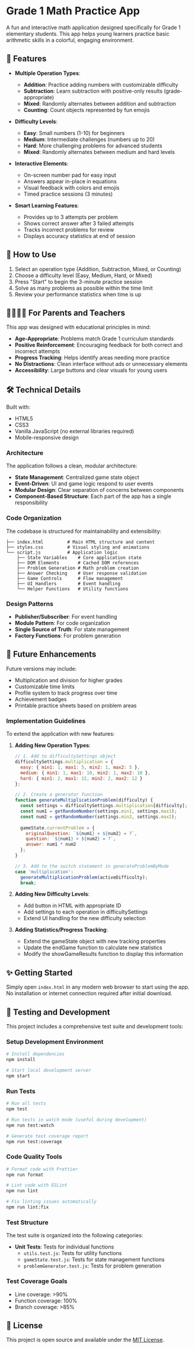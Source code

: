 # Grade 1 Math Practice App

A fun and interactive math application designed specifically for Grade 1 elementary students. This app helps young learners practice basic arithmetic skills in a colorful, engaging environment.

## 🌟 Features

- **Multiple Operation Types**:
  - **Addition**: Practice adding numbers with customizable difficulty
  - **Subtraction**: Learn subtraction with positive-only results (grade-appropriate)
  - **Mixed**: Randomly alternates between addition and subtraction
  - **Counting**: Count objects represented by fun emojis

- **Difficulty Levels**:
  - **Easy**: Small numbers (1-10) for beginners
  - **Medium**: Intermediate challenges (numbers up to 20) 
  - **Hard**: More challenging problems for advanced students
  - **Mixed**: Randomly alternates between medium and hard levels

- **Interactive Elements**:
  - On-screen number pad for easy input
  - Answers appear in-place in equations
  - Visual feedback with colors and emojis
  - Timed practice sessions (3 minutes)

- **Smart Learning Features**:
  - Provides up to 3 attempts per problem
  - Shows correct answer after 3 failed attempts
  - Tracks incorrect problems for review
  - Displays accuracy statistics at end of session

## 🚀 How to Use

1. Select an operation type (Addition, Subtraction, Mixed, or Counting)
2. Choose a difficulty level (Easy, Medium, Hard, or Mixed)
3. Press "Start" to begin the 3-minute practice session
4. Solve as many problems as possible within the time limit
5. Review your performance statistics when time is up

## 👨‍👩‍👧‍👦 For Parents and Teachers

This app was designed with educational principles in mind:

- **Age-Appropriate**: Problems match Grade 1 curriculum standards
- **Positive Reinforcement**: Encouraging feedback for both correct and incorrect attempts
- **Progress Tracking**: Helps identify areas needing more practice
- **No Distractions**: Clean interface without ads or unnecessary elements
- **Accessibility**: Large buttons and clear visuals for young users

## 🛠️ Technical Details

Built with:
- HTML5
- CSS3
- Vanilla JavaScript (no external libraries required)
- Mobile-responsive design

### Architecture

The application follows a clean, modular architecture:

- **State Management**: Centralized game state object
- **Event-Driven**: UI and game logic respond to user events
- **Modular Design**: Clear separation of concerns between components
- **Component-Based Structure**: Each part of the app has a single responsibility

### Code Organization

The codebase is structured for maintainability and extensibility:

```
├── index.html         # Main HTML structure and content
├── styles.css         # Visual styling and animations
└── script.js          # Application logic
    ├── State Variables    # Core application state
    ├── DOM Elements       # Cached DOM references
    ├── Problem Generation # Math problem creation
    ├── Answer Checking    # User response validation
    ├── Game Controls      # Flow management
    ├── UI Handlers        # Event handling
    └── Helper Functions   # Utility functions
```

### Design Patterns

- **Publisher/Subscriber**: For event handling
- **Module Pattern**: For code organization
- **Single Source of Truth**: For state management
- **Factory Functions**: For problem generation

## 📝 Future Enhancements

Future versions may include:
- Multiplication and division for higher grades
- Customizable time limits
- Profile system to track progress over time
- Achievement badges
- Printable practice sheets based on problem areas

### Implementation Guidelines

To extend the application with new features:

1. **Adding New Operation Types**:
   ```javascript
   // 1. Add to difficultySettings object
   difficultySettings.multiplication = {
     easy: { min1: 1, max1: 5, min2: 1, max2: 5 },
     medium: { min1: 1, max1: 10, min2: 1, max2: 10 },
     hard: { min1: 2, max1: 12, min2: 2, max2: 12 }
   };
   
   // 2. Create a generator function
   function generateMultiplicationProblem(difficulty) {
     const settings = difficultySettings.multiplication[difficulty];
     const num1 = getRandomNumber(settings.min1, settings.max1);
     const num2 = getRandomNumber(settings.min2, settings.max2);
     
     gameState.currentProblem = {
       originalQuestion: `${num1} × ${num2} = ?`,
       question: `${num1} × ${num2} = ?`,
       answer: num1 * num2
     };
   }
   
   // 3. Add to the switch statement in generateProblemByMode
   case 'multiplication':
     generateMultiplicationProblem(activeDifficulty);
     break;
   ```

2. **Adding New Difficulty Levels**:
   - Add button in HTML with appropriate ID
   - Add settings to each operation in difficultySettings
   - Extend UI handling for the new difficulty selection

3. **Adding Statistics/Progress Tracking**:
   - Extend the gameState object with new tracking properties
   - Update the endGame function to calculate new statistics
   - Modify the showGameResults function to display this information

## ✨ Getting Started

Simply open `index.html` in any modern web browser to start using the app. No installation or internet connection required after initial download.

## 🧪 Testing and Development

This project includes a comprehensive test suite and development tools:

### Setup Development Environment

```bash
# Install dependencies
npm install

# Start local development server
npm start
```

### Run Tests

```bash
# Run all tests
npm test

# Run tests in watch mode (useful during development)
npm run test:watch

# Generate test coverage report
npm run test:coverage
```

### Code Quality Tools

```bash
# Format code with Prettier
npm run format

# Lint code with ESLint
npm run lint

# Fix linting issues automatically
npm run lint:fix
```

### Test Structure

The test suite is organized into the following categories:

- **Unit Tests**: Tests for individual functions
  - `utils.test.js`: Tests for utility functions
  - `gameState.test.js`: Tests for state management functions
  - `problemGenerator.test.js`: Tests for problem generation

### Test Coverage Goals

- Line coverage: >90%
- Function coverage: 100%
- Branch coverage: >85%

## 📄 License

This project is open source and available under the [MIT License](LICENSE).
